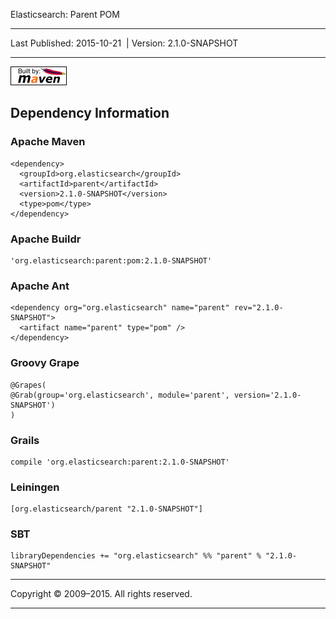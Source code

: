 Elasticsearch: Parent POM

------------------------------------------------------------------------

<span id="publishDate">Last Published: 2015-10-21</span>  | <span id="projectVersion">Version: 2.1.0-SNAPSHOT</span>

------------------------------------------------------------------------

[![Built by Maven](./images/logos/maven-feather.png)](http://maven.apache.org/ "Built by Maven")

Dependency Information
----------------------

### Apache Maven

    <dependency>
      <groupId>org.elasticsearch</groupId>
      <artifactId>parent</artifactId>
      <version>2.1.0-SNAPSHOT</version>
      <type>pom</type>
    </dependency>

### Apache Buildr

    'org.elasticsearch:parent:pom:2.1.0-SNAPSHOT'

### Apache Ant

    <dependency org="org.elasticsearch" name="parent" rev="2.1.0-SNAPSHOT">
      <artifact name="parent" type="pom" />
    </dependency>

### Groovy Grape

    @Grapes(
    @Grab(group='org.elasticsearch', module='parent', version='2.1.0-SNAPSHOT')
    )

### Grails

    compile 'org.elasticsearch:parent:2.1.0-SNAPSHOT'

### Leiningen

    [org.elasticsearch/parent "2.1.0-SNAPSHOT"]

### SBT

    libraryDependencies += "org.elasticsearch" %% "parent" % "2.1.0-SNAPSHOT"

------------------------------------------------------------------------

Copyright © 2009–2015. All rights reserved.

------------------------------------------------------------------------



